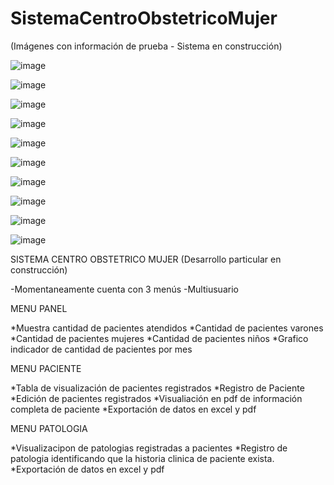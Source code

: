 # SistemaCentroObstetricoMujer

(Imágenes con información de prueba - Sistema en construcción)

![image](https://user-images.githubusercontent.com/14944400/116325274-6614e100-a787-11eb-8d70-c46d94b64116.png)

![image](https://user-images.githubusercontent.com/14944400/116325585-1b479900-a788-11eb-8221-6441d411b331.png)

![image](https://user-images.githubusercontent.com/14944400/116325607-27cbf180-a788-11eb-8451-864f03c006df.png)

![image](https://user-images.githubusercontent.com/14944400/116325639-387c6780-a788-11eb-95ea-589fbfbda152.png)

![image](https://user-images.githubusercontent.com/14944400/116325664-47631a00-a788-11eb-88a1-0620ec9393fa.png)

![image](https://user-images.githubusercontent.com/14944400/116325678-55189f80-a788-11eb-8bea-f99926444ad8.png)

![image](https://user-images.githubusercontent.com/14944400/116325700-619cf800-a788-11eb-9296-4ebe2ea9746a.png)

![image](https://user-images.githubusercontent.com/14944400/116325740-7c6f6c80-a788-11eb-9e31-798226e22050.png)

![image](https://user-images.githubusercontent.com/14944400/116325759-8b561f00-a788-11eb-8770-d0f860527893.png)

![image](https://user-images.githubusercontent.com/14944400/116325776-95781d80-a788-11eb-9d07-6c5758810c94.png)

SISTEMA CENTRO OBSTETRICO MUJER (Desarrollo particular en construcción)

-Momentaneamente cuenta con 3 menús
-Multiusuario

MENU PANEL

*Muestra cantidad de pacientes atendidos
*Cantidad de pacientes varones
*Cantidad de pacientes mujeres
*Cantidad de pacientes niños
*Grafico indicador de cantidad de pacientes por mes

MENU PACIENTE

*Tabla de visualización de pacientes registrados
*Registro de Paciente
*Edición de pacientes registrados
*Visualiación en pdf de información completa de paciente
*Exportación de datos en excel y pdf

MENU PATOLOGIA

*Visualizacipon de patologias registradas a pacientes
*Registro de patologia identificando que la historia clinica de paciente exista.
*Exportación de datos en excel y pdf
